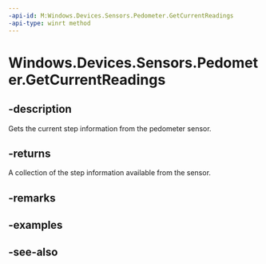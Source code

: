 ----api-id: M:Windows.Devices.Sensors.Pedometer.GetCurrentReadings
-api-type: winrt method
---<!-- Method syntaxpublic Windows.Foundation.Collections.IMapView<Windows.Devices.Sensors.PedometerStepKind, Windows.Devices.Sensors.PedometerReading> GetCurrentReadings()--># Windows.Devices.Sensors.Pedometer.GetCurrentReadings## -descriptionGets the current step information from the pedometer sensor.## -returnsA collection of the step information available from the sensor.## -remarks## -examples## -see-also